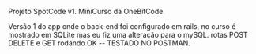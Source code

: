 Projeto SpotCode v1. MiniCurso da OneBitCode.

Versão 1 do app onde o back-end foi configurado em rails, no curso é mostrado em SQLite mas eu fiz uma alteração para o mySQL.
rotas POST DELETE e GET rodando OK --  TESTADO NO POSTMAN.
